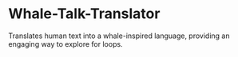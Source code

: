 # Whale-Talk-Translator
Translates human text into a whale-inspired language, providing an engaging way to explore for loops.
